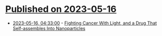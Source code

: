 # [Published on 2023-05-16](index.md)

* [2023-05-16, 04:33:00](https://soylentnews.org/article.pl?sid=23/05/15/0448241&from=rss) - [Fighting Cancer With Light, and a Drug That Self-assembles Into Nanoparticles](https://soylentnews.org/article.pl?sid=23/05/15/0448241&from=rss)
